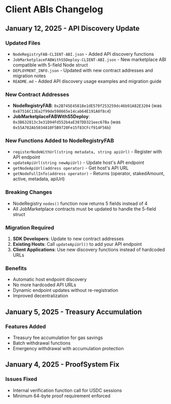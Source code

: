 # Client ABIs Changelog

## January 12, 2025 - API Discovery Update

### Updated Files
- `NodeRegistryFAB-CLIENT-ABI.json` - Added API discovery functions
- `JobMarketplaceFABWithS5Deploy-CLIENT-ABI.json` - New marketplace ABI compatible with 5-field Node struct
- `DEPLOYMENT_INFO.json` - Updated with new contract addresses and migration notes
- `README.md` - Added API discovery usage examples and migration guide

### New Contract Addresses
- **NodeRegistryFAB**: `0x2B745E45818e1dE570f253259dc46b91A82E3204` (was `0x87516C13Ea2f99de598665e14cab64E191A0f8c4`)
- **JobMarketplaceFABWithS5Deploy**: `0x3B632813c3e31D94Fd552b4aE387DD321eec67Ba` (was `0x55A702Ab5034810F5B9720Fe15f83CFcf914F56b`)

### New Functions Added to NodeRegistryFAB
- `registerNodeWithUrl(string metadata, string apiUrl)` - Register with API endpoint
- `updateApiUrl(string newApiUrl)` - Update host's API endpoint
- `getNodeApiUrl(address operator)` - Get host's API URL
- `getNodeFullInfo(address operator)` - Returns (operator, stakedAmount, active, metadata, apiUrl)

### Breaking Changes
- NodeRegistry `nodes()` function now returns 5 fields instead of 4
- All JobMarketplace contracts must be updated to handle the 5-field struct

### Migration Required
1. **SDK Developers**: Update to new contract addresses
2. **Existing Hosts**: Call `updateApiUrl()` to add your API endpoint
3. **Client Applications**: Use new discovery functions instead of hardcoded URLs

### Benefits
- Automatic host endpoint discovery
- No more hardcoded API URLs
- Dynamic endpoint updates without re-registration
- Improved decentralization

## January 5, 2025 - Treasury Accumulation

### Features Added
- Treasury fee accumulation for gas savings
- Batch withdrawal functions
- Emergency withdrawal with accumulation protection

## January 4, 2025 - ProofSystem Fix

### Issues Fixed
- Internal verification function call for USDC sessions
- Minimum 64-byte proof requirement enforced